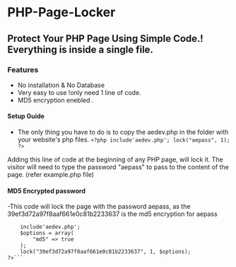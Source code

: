 # PHP-Page-Locker
Protect Your PHP Page Using Simple Code.! Everything is inside a single file.
----------------
### Features

- No installation & No Database
- Very easy to use !only need 1 line of code.
- MD5 encryption enebled .

#### Setup Guide

- The only thing you have to do is to copy the aedev.php in the folder with your website's php files.
```<?php include'aedev.php'; lock("aepass", 1); ?>```

Adding this line of code at the beginning of any PHP page, will lock it. The visitor will need to type
the password "aepass" to pass to the content of the page. (refer example.php file)
#### MD5 Encrypted password

-This code will lock the page with the password aepass, as the 39ef3d72a97f8aaf661e0c81b2233637 is the md5 encryption for aepass
```<?php
    include'aedev.php';
    $options = array(
        "md5" => true
    );
    lock("39ef3d72a97f8aaf661e0c81b2233637", 1, $options);
?>```
